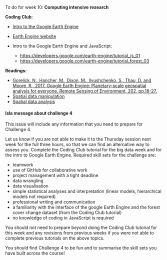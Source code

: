 To do for week 10: **Computing intensive research**

**Coding Club**:
- [Intro to the Google Earth Engine](https://ourcodingclub.github.io/tutorials/earth-engine/)
- [Earth Engine website](https://earthengine.google.com/)

- Intro to the Google Earth Engine and JavaScript:
  - https://developers.google.com/earth-engine/tutorial_js_01
  - https://developers.google.com/earth-engine/tutorial_forest_03


**Readings:**
- [Gorelick, N., Hancher, M., Dixon, M., Ilyushchenko, S., Thau, D. and Moore, R.,  2017.  Google  Earth  Engine:  Planetary-scale  geospatial  analysis  for everyone. Remote Sensing of Environment, 202,   pp.18-27.](https://www.sciencedirect.com/science/article/pii/S0034425717302900)
- [Spatial data manipulation](http://rspatial.org/spatial/index.html)
- [Spatial data analysis](http://rspatial.org/analysis/index.html)


#### Isla message about challenge 4
This issue will include any information that you need to prepare for Challenge 4.

Let us know if you are not able to make it to the Thursday session next week for the full three hours, so that we can find an alternative way to assess you.
Complete the Coding Club tutorial for the big data week and for the intro to Google Earth Engine.
Required skill sets for the challenge are:
* teamwork
* use of GitHub for collaborative work
* project management with a tight deadline
* data wrangling
* data visualisation
* simple statistical analyses and interpretation (linear models, hierarchical models not required)
* professional writing and communication
* a familiarity with the interface of the google Earth Engine and the forest cover change dataset (from the Coding Club tutorial)
* no knowledge of coding in JavaScript is required

You should not need to prepare beyond doing the Coding Club tutorial for this week and any revisions from previous weeks if you were not able to complete previous tutorials on the above topics.

You should find Challenge 4 to be fun and to summarise the skill sets you have built across the course!
